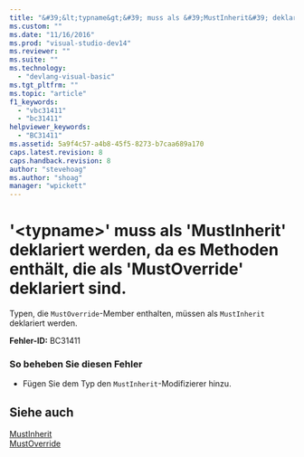 ```yaml
---
title: "&#39;&lt;typname&gt;&#39; muss als &#39;MustInherit&#39; deklariert werden, da es Methoden enth&#228;lt, die als &#39;MustOverride&#39; deklariert sind. | Microsoft Docs"
ms.custom: ""
ms.date: "11/16/2016"
ms.prod: "visual-studio-dev14"
ms.reviewer: ""
ms.suite: ""
ms.technology: 
  - "devlang-visual-basic"
ms.tgt_pltfrm: ""
ms.topic: "article"
f1_keywords: 
  - "vbc31411"
  - "bc31411"
helpviewer_keywords: 
  - "BC31411"
ms.assetid: 5a9f4c57-a4b8-45f5-8273-b7caa689a170
caps.latest.revision: 8
caps.handback.revision: 8
author: "stevehoag"
ms.author: "shoag"
manager: "wpickett"
---
```

# &#39;&lt;typname&gt;&#39; muss als &#39;MustInherit&#39; deklariert werden, da es Methoden enth&#228;lt, die als &#39;MustOverride&#39; deklariert sind.
Typen, die `MustOverride`\-Member enthalten, müssen als `MustInherit` deklariert werden.  
  
 **Fehler\-ID:** BC31411  
  
### So beheben Sie diesen Fehler  
  
-   Fügen Sie dem Typ den `MustInherit`\-Modifizierer hinzu.  
  
## Siehe auch  
 [MustInherit](../../visual-basic/language-reference/modifiers/mustinherit.md)   
 [MustOverride](../../visual-basic/language-reference/modifiers/mustoverride.md)